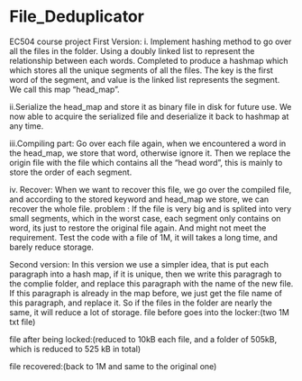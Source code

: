 # File_Deduplicator
EC504 course project
First Version:
i. Implement hashing method to go over all the files in the folder. Using a doubly linked list to represent the relationship between each words. Completed to produce a hashmap which  which stores all the unique segments of all the files. The key is the first word of the segment, and value is the linked list represents the segment. We call this map “head_map”. 
 
ii.Serialize the head_map and store it as binary file in disk for future use. We now able to acquire the serialized file and deserialize it back to hashmap at any time. 

iii.Compiling part: Go over each file again, when we encountered a word in the head_map, we store that word, otherwise ignore it. Then we replace the origin file with the file which contains all the “head word”, this is mainly to store the order of each segment.

iv. Recover:  When we want to recover this file, we go over the compiled file, and according to the stored keyword and head_map we store, we can recover the whole file. 
problem :
 If the file is very big and is splited into very small segments, which in the worst case, each segment only contains on word, its just to restore the original file again. And might not meet the requirement. Test the code with a file of 1M, it will takes a long time, and barely reduce storage.

Second version:
In this version we use a simpler idea, that is put each paragraph into a hash map, if it is unique, then we write this paragragh to the complie folder, and replace this paragraph with the name of the new file. If this paragraph is already in the map before, we just get the file name of this paragraph, and replace it. So if the files in the folder are nearly the same, it will reduce a lot of storage.
file before goes into the locker:(two 1M txt file)

file after being locked:(reduced to 10kB each file, and a folder of 505kB, which is reduced to 525 kB in total)

file recovered:(back to 1M and same to the original one)
